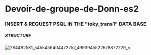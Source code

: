 # Devoir-de-groupe-de-Donn-es2

### INSERT & REQUEST PSQL IN THE "toky_trans1" DATA BASE

##### STRUCTURE
![284482581_5455459404472757_4993945522678872229_n](https://user-images.githubusercontent.com/98956159/172798858-3ab19e22-f8e3-492e-82d0-d7b9974f6f06.jpg)